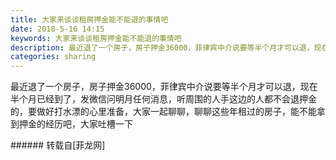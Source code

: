 ```yaml
---
title: 大家来谈谈租房押金能不能退的事情吧
date: 2018-5-16 14:15
keywords: 大家来谈谈租房押金能不能退的事情吧
description: 最近退了一个房子，房子押金36000，菲律宾中介说要等半个月才可以退，现在半个月已经到了，发微信问明月任何消息，听周围的人手这边的人都不会退押金的，要做好打水漂的心里准备，大家一起聊聊，聊聊这些年租过的房子，能不能拿到押金的经历吧，大家吐槽一下
categories: sharing
---
```

<td class="t_f" id="postmessage_1337195">

最近退了一个房子，房子押金36000，菲律宾中介说要等半个月才可以退，现在半个月已经到了，发微信问明月任何消息，听周围的人手这边的人都不会退押金的，要做好打水漂的心里准备，大家一起聊聊，聊聊这些年租过的房子，能不能拿到押金的经历吧，大家吐槽一下<br/>
</td>
###### 转载自[菲龙网]
